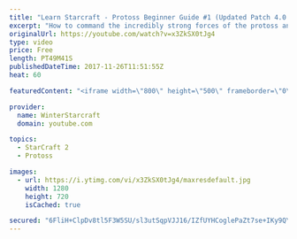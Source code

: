 ```yaml
---
title: "Learn Starcraft - Protoss Beginner Guide #1 (Updated Patch 4.0 FREE TO PLAY)"
excerpt: "How to command the incredibly strong forces of the protoss and cover weaknesses against the other inferior races. Updated for patch 4.0! This guide is not intended for COMPLETELY new players, but those who have played several games/campaign missions and grasp the very basics."
originalUrl: https://youtube.com/watch?v=x3ZkSX0tJg4
type: video
price: Free
length: PT49M41S
publishedDateTime: 2017-11-26T11:51:55Z
heat: 60

featuredContent: "<iframe width=\"800\" height=\"500\" frameborder=\"0\" src=\"https://www.youtube.com/embed/x3ZkSX0tJg4\" allow=\"accelerometer; autoplay; encrypted-media; gyroscope; picture-in-picture\" allowfullscreen></iframe>"

provider:
  name: WinterStarcraft
  domain: youtube.com

topics:
  - StarCraft 2
  - Protoss

images:
  - url: https://i.ytimg.com/vi/x3ZkSX0tJg4/maxresdefault.jpg
    width: 1280
    height: 720
    isCached: true

secured: "6FliH+ClpDv8tl5F3W5SU/sl3utSqpVJJ16/IZfUYHCoglePaZt7se+IKy9QY503zOH8TYoe/SS53WRVeqgmKsCv59lozzpxyGuzv56shJEtxYvbkfGxgOv0i4C1nBsHnG4Obe1++Z7u1MY0k/fVcoSeuFW1LeZA74dKwlYvU5V+tCliTnNiw+EYhzv+XYbdwICpaylmgNSh/duXV5ztnoxu+ccXZcJ7EplqA07B+58EqMN2v/fATWSenO3PWLR9NIkcquXHL6PWBU4TbAi5+f2affOpiiQTTMWkqpMmyH2a7zIE+RfTu9xv++vMa+nPxJCFokUcVAmrJp+CKSnaOXp0vmtTUNVtg021N+9MOqBS55ScIKQTdh12PkbHHHu3Ze2yRLBmWllm5lEQmTBeS9t0/NKbKP8uXQsC/Ks6e6uKBn3uwo66rT+fqB1OSVp3;vnnCkfdcVGeT/MM1fkDGMg=="
---
```


